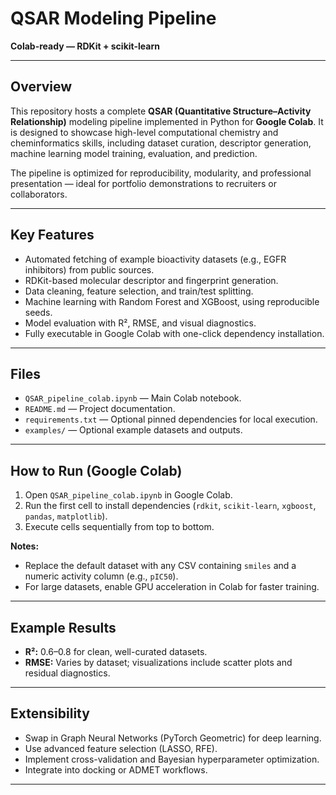 # QSAR Modeling Pipeline

**Colab-ready — RDKit + scikit-learn**

---

## Overview

This repository hosts a complete **QSAR (Quantitative Structure–Activity Relationship)** modeling pipeline implemented in Python for **Google Colab**. It is designed to showcase high-level computational chemistry and cheminformatics skills, including dataset curation, descriptor generation, machine learning model training, evaluation, and prediction.

The pipeline is optimized for reproducibility, modularity, and professional presentation — ideal for portfolio demonstrations to recruiters or collaborators.

---

## Key Features

* Automated fetching of example bioactivity datasets (e.g., EGFR inhibitors) from public sources.
* RDKit-based molecular descriptor and fingerprint generation.
* Data cleaning, feature selection, and train/test splitting.
* Machine learning with Random Forest and XGBoost, using reproducible seeds.
* Model evaluation with R², RMSE, and visual diagnostics.
* Fully executable in Google Colab with one-click dependency installation.

---

## Files

* `QSAR_pipeline_colab.ipynb` — Main Colab notebook.
* `README.md` — Project documentation.
* `requirements.txt` — Optional pinned dependencies for local execution.
* `examples/` — Optional example datasets and outputs.

---

## How to Run (Google Colab)

1. Open `QSAR_pipeline_colab.ipynb` in Google Colab.
2. Run the first cell to install dependencies (`rdkit`, `scikit-learn`, `xgboost`, `pandas`, `matplotlib`).
3. Execute cells sequentially from top to bottom.

**Notes:**

* Replace the default dataset with any CSV containing `smiles` and a numeric activity column (e.g., `pIC50`).
* For large datasets, enable GPU acceleration in Colab for faster training.

---

## Example Results

* **R²:** 0.6–0.8 for clean, well-curated datasets.
* **RMSE:** Varies by dataset; visualizations include scatter plots and residual diagnostics.

---

## Extensibility

* Swap in Graph Neural Networks (PyTorch Geometric) for deep learning.
* Use advanced feature selection (LASSO, RFE).
* Implement cross-validation and Bayesian hyperparameter optimization.
* Integrate into docking or ADMET workflows.

---
